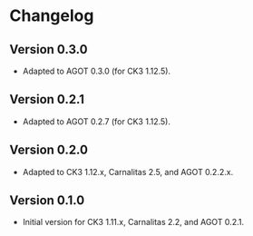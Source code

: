 # Changelog

## Version 0.3.0

* Adapted to AGOT 0.3.0 (for CK3 1.12.5).

## Version 0.2.1

* Adapted to AGOT 0.2.7 (for CK3 1.12.5).

## Version 0.2.0

* Adapted to CK3 1.12.x, Carnalitas 2.5, and AGOT 0.2.2.x.

## Version 0.1.0

* Initial version for CK3 1.11.x, Carnalitas 2.2, and AGOT 0.2.1.
